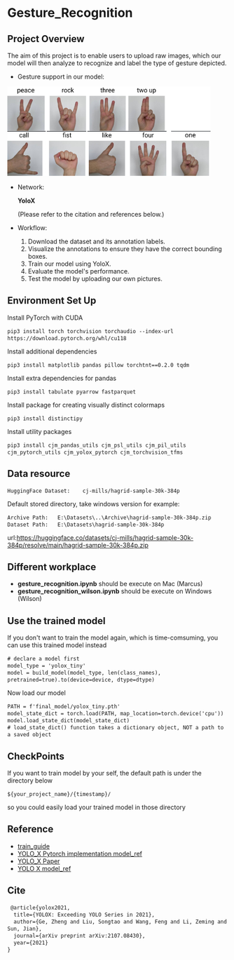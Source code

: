 # Gesture_Recognition

## Project Overview

The aim of this project is to enable users to upload raw images, which our model will then analyze to recognize and label the type of gesture depicted.

- Gesture support in our model:

![alt text](image-2.png)

- Network:

  **YoloX**

  (Please refer to the citation and references below.)

- Workflow:
  1. Download the dataset and its annotation labels.
  2. Visualize the annotations to ensure they have the correct bounding boxes.
  3. Train our model using YoloX.
  4. Evaluate the model's performance.
  5. Test the model by uploading our own pictures.

## Environment Set Up

Install PyTorch with CUDA

```
pip3 install torch torchvision torchaudio --index-url https://download.pytorch.org/whl/cu118
```

Install additional dependencies

```
pip3 install matplotlib pandas pillow torchtnt==0.2.0 tqdm
```

Install extra dependencies for pandas

```
pip3 install tabulate pyarrow fastparquet
```

Install package for creating visually distinct colormaps

```
pip3 install distinctipy
```

Install utility packages

```
pip3 install cjm_pandas_utils cjm_psl_utils cjm_pil_utils cjm_pytorch_utils cjm_yolox_pytorch cjm_torchvision_tfms
```

## Data resource

```
HuggingFace Dataset:	cj-mills/hagrid-sample-30k-384p
```

Default stored directory, take windows version for example:

```
Archive Path:	E:\Datasets\..\Archive\hagrid-sample-30k-384p.zip
Dataset Path:	E:\Datasets\hagrid-sample-30k-384p
```

url:https://huggingface.co/datasets/cj-mills/hagrid-sample-30k-384p/resolve/main/hagrid-sample-30k-384p.zip

## Different workplace

- **gesture_recognition.ipynb** should be execute on Mac (Marcus)
- **gesture_recognition_wilson.ipynb** should be execute on Windows (Wilson)

## Use the trained model

If you don't want to train the model again, which is time-comsuming, you can use this trained model instead

```
# declare a model first
model_type = 'yolox_tiny'
model = build_model(model_type, len(class_names), pretrained=true).to(device=device, dtype=dtype)

```

Now load our model

```
PATH = f'final_model/yolox_tiny.pth'
model_state_dict = torch.load(PATH, map_location=torch.device('cpu'))
model.load_state_dict(model_state_dict)
# load_state_dict() function takes a dictionary object, NOT a path to a saved object
```

## CheckPoints

If you want to train model by your self, the default path is under the directory below

```
${your_project_name}/{timestamp}/
```

so you could easily load your trained model in those directory

## Reference

- [train_guide](https://github.com/cj-mills/pytorch-yolox-object-detection-tutorial-code/blob/main/notebooks/pytorch-yolox-object-detector-training.ipynb)
- [YOLO_X Pytorch implementation model_ref](https://github.com/Megvii-BaseDetection/YOLOX)
- [YOLO_X Paper](https://arxiv.org/abs/2107.08430)
- [YOLO X model_ref](https://github.com/MegEngine/YOLOX?tab=readme-ov-file)

## Cite

```
 @article{yolox2021,
  title={YOLOX: Exceeding YOLO Series in 2021},
  author={Ge, Zheng and Liu, Songtao and Wang, Feng and Li, Zeming and Sun, Jian},
  journal={arXiv preprint arXiv:2107.08430},
  year={2021}
}
```

